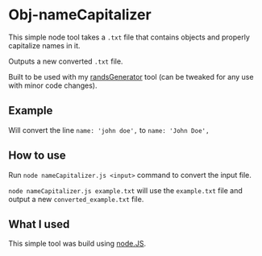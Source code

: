 # Obj-nameCapitalizer

This simple node tool takes a `.txt` file that contains objects and properly capitalize names in it.

Outputs a new converted `.txt` file.

Built to be used with my [randsGenerator](https://github.com/sam-pop/randsGenerator) tool (can be tweaked for any use with minor code changes).

## Example

Will convert the line `name: 'john doe',` to `name: 'John Doe',`

## How to use

Run `node nameCapitalizer.js <input>` command to convert the input file.

`node nameCapitalizer.js example.txt` will use the `example.txt` file and output a new `converted_example.txt` file.

## What I used

This simple tool was build using [node.JS](https://nodejs.org/).